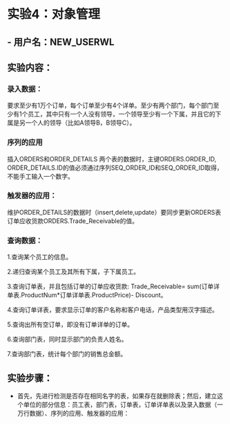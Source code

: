 # 实验4：对象管理

## - 用户名：NEW_USERWL

## 实验内容：
### 录入数据：
要求至少有1万个订单，每个订单至少有4个详单。至少有两个部门，每个部门至少有1个员工，其中只有一个人没有领导，一个领导至少有一个下属，并且它的下属是另一个人的领导（比如A领导B，B领导C）。

###  序列的应用
插入ORDERS和ORDER_DETAILS 两个表的数据时，主键ORDERS.ORDER_ID, ORDER_DETAILS.ID的值必须通过序列SEQ_ORDER_ID和SEQ_ORDER_ID取得，不能手工输入一个数字。

###  触发器的应用：
维护ORDER_DETAILS的数据时（insert,delete,update）要同步更新ORDERS表订单应收货款ORDERS.Trade_Receivable的值。

###  查询数据：
 1.查询某个员工的信息。
 
 2.递归查询某个员工及其所有下属，子下属员工。
 
 3.查询订单表，并且包括订单的订单应收货款: Trade_Receivable= sum(订单详单表.ProductNum*订单详单表.ProductPrice)- Discount。
 
 4.查询订单详表，要求显示订单的客户名称和客户电话，产品类型用汉字描述。
 
 5.查询出所有空订单，即没有订单详单的订单。
 
 6.查询部门表，同时显示部门的负责人姓名。
 
 7.查询部门表，统计每个部门的销售总金额。

## 实验步骤：
- 首先，先进行检测是否存在相同名字的表，如果存在就删除表；然后，建立这个单位的部分信息：员工表，部门表，订单表，订单详单表以及录入数据（一万行数据）、序列的应用、触发器的应用：
